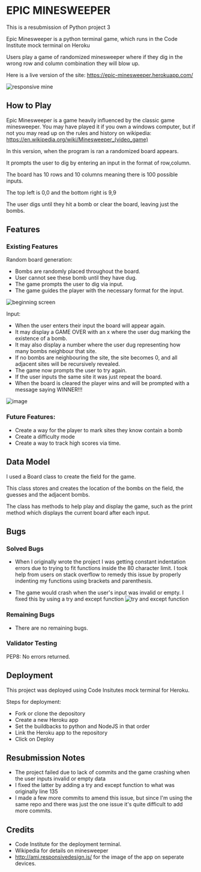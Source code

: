 # EPIC MINESWEEPER 

This is a resubmission of Python project 3

Epic Minesweeper is a python terminal game, which runs in the Code Institute mock terminal on Heroku

Users play a game of randomized minesweeper where if they dig in the wrong row and column combination they will blow up. 

Here is a live version of the site: https://epic-minesweeper.herokuapp.com/


![responsive mine](https://user-images.githubusercontent.com/93283135/157785203-fbd34013-75e1-4375-81b4-fc86c76529a1.PNG)

## How to Play

Epic Minesweeper is a game heavily influenced by the classic game minesweeper. You may have played it if you own a windows computer, but if not you may read up on the rules and history on wikipedia: https://en.wikipedia.org/wiki/Minesweeper_(video_game)

In this version, when the program is ran a randomized board appears.

It prompts the user to dig by entering an input in the format of row,column.

The board has 10 rows and 10 columns meaning there is 100 possible inputs. 

The top left is 0,0 and the bottom right is 9,9

The user digs until they hit a bomb or clear the board, leaving just the bombs.

## Features

### Existing Features

Random board generation:

* Bombs are randomly placed throughout the board.
* User cannot see these bomb until they have dug.
* The game prompts the user to dig via input.
* The game guides the player with the necessary format for the input.


![beginning screen](https://user-images.githubusercontent.com/93283135/157786413-a9d49d56-675e-4ede-b52f-46ddd4b596b8.PNG)

Input:

* When the user enters their input the board will appear again.
* It may display a GAME OVER with an x where the user dug marking the existence of a bomb.
* It may also display a number where the user dug representing how many bombs neighbour that site.
* If no bombs are neighbouring the site, the site becomes 0, and all adjacent sites will be recursively revealed.
* The game now prompts the user to try again.
* If the user inputs the same site it was just repeat the board.
* When the board is cleared the player wins and will be prompted with a message saying WINNER!!!

![image](https://user-images.githubusercontent.com/93283135/157787566-4560e1b4-a343-488d-ac04-347828f6f4bc.png)

### Future Features:

* Create a way for the player to mark sites they know contain a bomb
* Create a difficulty mode
* Create a way to track high scores via time.

## Data Model

I used a Board class to create the field for the game. 

This class stores and creates the location of the bombs on the field, the guesses and the adjacent bombs. 

The class has methods to help play and display the game, such as the print method which displays the current board after each input.

## Bugs 

### Solved Bugs

* When I originally wrote the project I was getting constant indentation errors due to trying to fit functions inside the 80 character limit. I took help from users on stack overflow to remedy this issue by properly indenting my functions using brackets and parenthesis. 

* The game would crash when the user's input was invalid or empty. I fixed this by using a try and except function
![try and except function](https://user-images.githubusercontent.com/93283135/163608733-8d634153-5a10-4c18-bca3-b75cb0ce3d0e.PNG)


### Remaining Bugs 

* There are no remaining bugs. 

### Validator Testing

PEP8: No errors returned. 

## Deployment

This project was deployed using Code Insitutes mock terminal for Heroku.

Steps for deployment:
* Fork or clone the depository
* Create a new Heroku app
* Set the buildbacks to python and NodeJS in that order
* Link the Heroku app to the repository
* Click on Deploy

## Resubmission Notes
* The project failed due to lack of commits and the game crashing when the user inputs invalid or empty data
* I fixed the latter by adding a try and except function to what was originally line 135 
* I made a few more commits to amend this issue, but since I'm using the same repo and there was just the one issue it's quite difficult to add more commits.

## Credits

* Code Institute for the deployment terminal.
* Wikipedia for details on minesweeper
* http://ami.responsivedesign.is/ for the image of the app on seperate devices.













